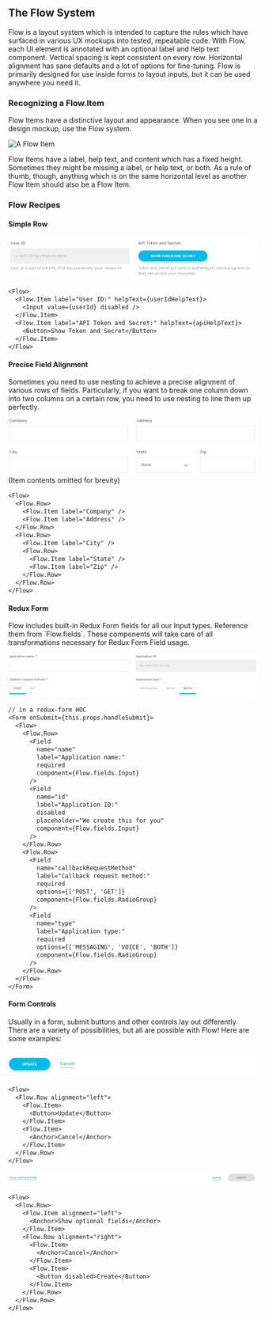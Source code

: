 ## The Flow System

Flow is a layout system which is intended to capture the rules which have surfaced in various UX mockups into tested, repeatable code. With Flow, each UI element is annotated with an optional label and help text component. Vertical spacing is kept consistent on every row. Horizontal alignment has sane defaults and a lot of options for fine-tuning. Flow is primarily designed for use inside forms to layout inputs, but it can be used anywhere you need it.

### Recognizing a Flow.Item

Flow Items have a distinctive layout and appearance. When you see one in a design mockup, use the Flow system.

![A Flow Item]((../../../docs/images/item.png))

Flow Items have a label, help text, and content which has a fixed height. Sometimes they might be missing a label, or help text, or both. As a rule of thumb, though, anything which is on the same horizontal level as another Flow Item should also be a Flow Item.

### Flow Recipes

#### Simple Row

![Simple Recipe](../../../docs/images/simpleRecipe.png)

```
<Flow>
  <Flow.Item label="User ID:" helpText={userIdHelpText}>
    <Input value={userId} disabled />
  </Flow.Item>
  <Flow.Item label="API Token and Secret:" helpText={apiHelpText}>
    <Button>Show Token and Secret</Button>
  </Flow.Item>
</Flow>
```

#### Precise Field Alignment

Sometimes you need to use nesting to achieve a precise alignment of various rows of fields. Particularly, if you want to break one column down into two columns on a certain row, you need to use nesting to line them up perfectly.

![Alignment Recipe](../../../docs/images/alignmentRecipe.png)
(Item contents omitted for brevity)

```
<Flow>
  <Flow.Row>
    <Flow.Item label="Company" />
    <Flow.Item label="Address" />
  </Flow.Row>
  <Flow.Row>
    <Flow.Item label="City" />
    <Flow.Row>
      <Flow.Item label="State" />
      <Flow.Item label="Zip" />
    </Flow.Row>
  </Flow.Row>
</Flow>
```

#### Redux Form

Flow includes built-in Redux Form fields for all our Input types. Reference them from \`Flow.fields\`. These components will take care of all transformations necessary for Redux Form Field usage.

![Form Recipe](../../../docs/images/formRecipe.png)

```
// in a redux-form HOC
<Form onSubmit={this.props.handleSubmit}>
  <Flow>
    <Flow.Row>
      <Field
        name="name"
        label="Application name:"
        required
        component={Flow.fields.Input}
      />
      <Field
        name="id"
        label="Application ID:"
        disabled
        placeholder="We create this for you"
        component={Flow.fields.Input}
      />
    </Flow.Row>
    <Flow.Row>
      <Field
        name="callbackRequestMethod"
        label="Callback request method:"
        required
        options={['POST', 'GET']}
        component={Flow.fields.RadioGroup}
      />
      <Field
        name="type"
        label="Application type:"
        required
        options={['MESSAGING', 'VOICE', 'BOTH']}
        component={Flow.fields.RadioGroup}
      />
    </Flow.Row>
  </Flow>
</Form>
```

#### Form Controls

Usually in a form, submit buttons and other controls lay out differently. There are a variety of possibilities, but all are possible with Flow! Here are some examples:

![Left Recipe](../../../docs/images/leftRecipe.png)

```
<Flow>
  <Flow.Row alignment="left">
    <Flow.Item>
      <Button>Update</Button>
    </Flow.Item>
    <Flow.Item>
      <Anchor>Cancel</Anchor>
    </Flow.Item>
  </Flow.Row>
</Flow>
```

![Spaced Recipe](../../../docs/images/spacedRecipe.png)

```
<Flow>
  <Flow.Row>
    <Flow.Item alignment="left">
      <Anchor>Show optional fields</Anchor>
    </Flow.Item>
    <Flow.Row alignment="right">
      <Flow.Item>
        <Anchor>Cancel</Anchor>
      </Flow.Item>
      <Flow.Item>
        <Button disabled>Create</Button>
      </Flow.Item>
    </Flow.Row>
  </Flow.Row>
</Flow>
```
